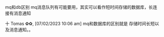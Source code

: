 mq和db区别
mq消息队列有可能要用，其实可以看作短时间存储的数据库，长连接有消息通知

十 Tomas ✿✿, [07/02/2023 10:06 am]
mq和数据库的区别就是 存储时间长短以及消息通知。。